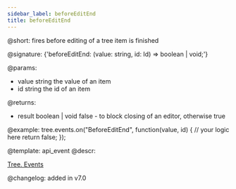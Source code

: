```yaml
---
sidebar_label: beforeEditEnd
title: beforeEditEnd
---          
```


@short: fires before editing of a tree item is finished

@signature: {'beforeEditEnd: (value: string, id: Id) => boolean | void;'}

@params: 
- value     string  the value of an item
- id        string  the id of an item

@returns:
- result	boolean | void		false - to block closing of an editor, otherwise true

@example:
tree.events.on("BeforeEditEnd", function(value, id) {
    // your logic here
    return false;
});

@template: api_event
@descr:

[Tree. Events](https://snippet.dhtmlx.com/vux1ye9g)

@changelog: added in v7.0

